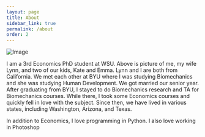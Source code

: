 ```yaml
---
layout: page
title: About
sidebar_link: true
permalink: /about
order: 2
---
```


![Image](../../assets/img/family.jpg)

I am a 3rd Economics PhD student at WSU. Above is picture of me, my wife Lynn, and two of our kids, Kate and Emma. Lynn and I are both from California. We met each other at BYU where I was studying Biomechanics and she was studying Human Development. We got married our senior year. After graduating from BYU, I stayed to do Biomechanics research and TA for Biomechanics courses. While there, I took some Economics courses and quickly fell in love with the subject. Since then, we have lived in various states, including Washington, Arizona, and Texas.

In addition to Economics, I love programming in Python. I also love working in Photoshop